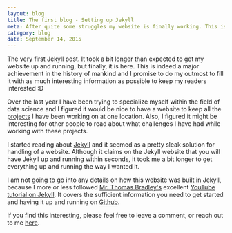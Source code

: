 ```yaml
---
layout: blog
title: The first blog - Setting up Jekyll
meta: After quite some struggles my website is finally working. This is its very first post of many to follow within R, data analysis and projects I am currently working on. Enjoy! 
category: blog
date: September 14, 2015
---
```


The very first Jekyll post. It took a bit longer than expected to get my website up and running, but finally, it is here. This is indeed a major achievement in the history of mankind and I promise to do my outmost to fill it with as much interesting information as possible to keep my readers interested :D


Over the last year I have been trying to specialize myself within the field of data science and I figured it would be nice to have a website to keep all the <a href="{{site.baseurl}}/blog/">projects</a> I have been working on at one location. Also, I figured it might be interesting for other people to read about what challenges I have had while working with these projects.


I started reading about <a href="https://jekyllrb.com/">Jekyll</a> and it seemed as a pretty sleak solution for handling of a website. Although it claims on the Jekyll website that you will have Jekyll up and running within seconds, it took me a bit longer to get everything up and running the way I wanted it. 


I am not going to go into any details on how this website was built in Jekyll, because I more or less followed <a href="https://www.youtube.com/channel/UCj4qGjIQCZdL5nIUaoFHanA">Mr. Thomas Bradley's</a> excellent <a href="https://www.youtube.com/playlist?list=PLWjCJDeWfDdfVEcLGAfdJn_HXyM4Y7_k-">YouTube tutorial on Jekyll</a>. It covers the sufficient information you need to get started and having it up and running on <a href="https://github.com/">Github</a>.


If you find this interesting, please feel free to leave a comment, or reach out to me <a href="{{site.baseurl}}/contact/">here</a>.
